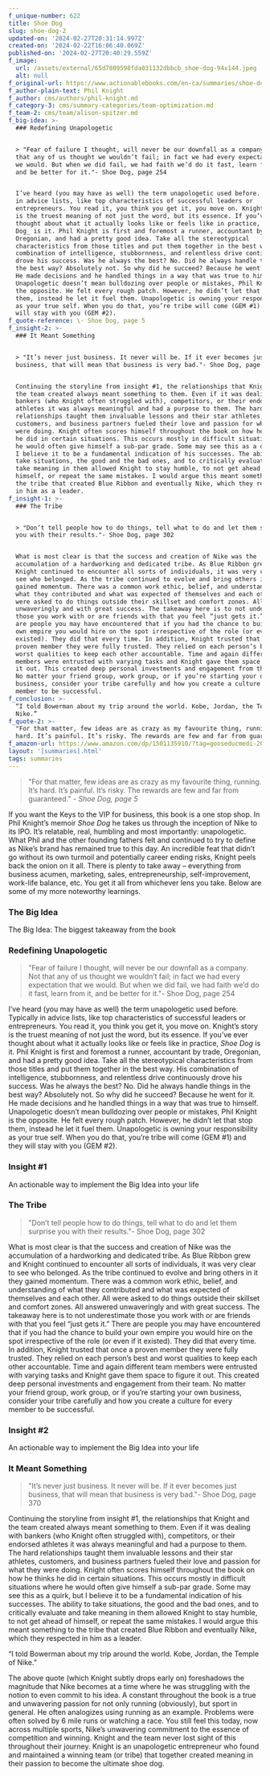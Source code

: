 ```yaml
---
f_unique-number: 622
title: Shoe Dog
slug: shoe-dog-2
updated-on: '2024-02-27T20:31:14.997Z'
created-on: '2024-02-22T16:06:40.069Z'
published-on: '2024-02-27T20:40:29.559Z'
f_image:
  url: /assets/external/65d7809598fda031132dbbcb_shoe-dog-94x144.jpeg
  alt: null
f_original-url: https://www.actionablebooks.com/en-ca/summaries/shoe-dog-2/
f_author-plain-text: Phil Knight
f_author: cms/authors/phil-knight.md
f_category-3: cms/summary-categories/team-optimization.md
f_team-2: cms/team/alison-spitzer.md
f_big-idea: >-
  ### Redefining Unapologetic


  > "Fear of failure I thought, will never be our downfall as a company. Not
  that any of us thought we wouldn’t fail; in fact we had every expectation that
  we would. But when we did fail, we had faith we’d do it fast, learn from it,
  and be better for it."- Shoe Dog, page 254


  I’ve heard (you may have as well) the term unapologetic used before. Typically
  in advice lists, like top characteristics of successful leaders or
  entrepreneurs. You read it, you think you get it, you move on. Knight’s story
  is the truest meaning of not just the word, but its essence. If you’ve ever
  thought about what it actually looks like or feels like in practice, _Shoe
  Dog_ is it. Phil Knight is first and foremost a runner, accountant by trade,
  Oregonian, and had a pretty good idea. Take all the stereotypical
  characteristics from those titles and put them together in the best way. His
  combination of intelligence, stubbornness, and relentless drive continuously
  drove his success. Was he always the best? No. Did he always handle things in
  the best way? Absolutely not. So why did he succeed? Because he went for it.
  He made decisions and he handled things in a way that was true to himself.
  Unapologetic doesn’t mean bulldozing over people or mistakes, Phil Knight is
  the opposite. He felt every rough patch. However, he didn’t let that stop
  them, instead he let it fuel them. Unapologetic is owning your responsibility
  as your true self. When you do that, you’re tribe will come (GEM #1) and they
  will stay with you (GEM #2).
f_quote-reference: \- Shoe Dog, page 5
f_insight-2: >-
  ### It Meant Something


  > "It’s never just business. It never will be. If it ever becomes just
  business, that will mean that business is very bad."- Shoe Dog, page 370


  Continuing the storyline from insight #1, the relationships that Knight and
  the team created always meant something to them. Even if it was dealing with
  bankers (who Knight often struggled with), competitors, or their endorsed
  athletes it was always meaningful and had a purpose to them. The hard
  relationships taught them invaluable lessons and their star athletes,
  customers, and business partners fueled their love and passion for what they
  were doing. Knight often scores himself throughout the book on how he thinks
  he did in certain situations. This occurs mostly in difficult situations where
  he would often give himself a sub-par grade. Some may see this as a quirk, but
  I believe it to be a fundamental indication of his successes. The ability to
  take situations, the good and the bad ones, and to critically evaluate and
  take meaning in them allowed Knight to stay humble, to not get ahead of
  himself, or repeat the same mistakes. I would argue this meant something to
  the tribe that created Blue Ribbon and eventually Nike, which they respected
  in him as a leader.
f_insight-1: >-
  ### The Tribe


  > "Don’t tell people how to do things, tell what to do and let them surprise
  you with their results."- Shoe Dog, page 302


  What is most clear is that the success and creation of Nike was the
  accumulation of a hardworking and dedicated tribe. As Blue Ribbon grew and
  Knight continued to encounter all sorts of individuals, it was very clear to
  see who belonged. As the tribe continued to evolve and bring others in it they
  gained momentum. There was a common work ethic, belief, and understanding of
  what they contributed and what was expected of themselves and each other. All
  were asked to do things outside their skillset and comfort zones. All answered
  unwaveringly and with great success. The takeaway here is to not underestimate
  those you work with or are friends with that you feel “just gets it.” There
  are people you may have encountered that if you had the chance to build your
  own empire you would hire on the spot irrespective of the role (or even if it
  existed). They did that every time. In addition, Knight trusted that once a
  proven member they were fully trusted. They relied on each person’s best and
  worst qualities to keep each other accountable. Time and again different team
  members were entrusted with varying tasks and Knight gave them space to figure
  it out. This created deep personal investments and engagement from their team.
  No matter your friend group, work group, or if you’re starting your own
  business, consider your tribe carefully and how you create a culture for every
  member to be successful.
f_conclusion: >-
  “I told Bowerman about my trip around the world. Kobe, Jordan, the Temple of
  Nike.”
f_quote-2: >-
  "For that matter, few ideas are as crazy as my favourite thing, running. It’s
  hard. It’s painful. It’s risky. The rewards are few and far from guaranteed."
f_amazon-url: https://www.amazon.com/dp/1501135910/?tag=gooseducmedi-20
layout: '[summaries].html'
tags: summaries
---
```


> "For that matter, few ideas are as crazy as my favourite thing, running. It’s hard. It’s painful. It’s risky. The rewards are few and far from guaranteed." _\- Shoe Dog, page 5_

If you want the Keys to the VIP for business, this book is a one stop shop. In Phil Knight’s memoir _Shoe Dog_ he takes us through the inception of Nike to its IPO. It’s relatable, real, humbling and most importantly: unapologetic. What Phil and the other founding fathers felt and continued to try to define as Nike’s brand has remained true to this day. An incredible feat that didn’t go without its own turmoil and potentially career ending risks, Knight peels back the onion on it all. There is plenty to take away – everything from business acumen, marketing, sales, entrepreneurship, self-improvement, work-life balance, etc. You get it all from whichever lens you take. Below are some of my more noteworthy learnings.

### The Big Idea

The Big Idea: The biggest takeaway from the book

### Redefining Unapologetic

> "Fear of failure I thought, will never be our downfall as a company. Not that any of us thought we wouldn’t fail; in fact we had every expectation that we would. But when we did fail, we had faith we’d do it fast, learn from it, and be better for it."- Shoe Dog, page 254

I’ve heard (you may have as well) the term unapologetic used before. Typically in advice lists, like top characteristics of successful leaders or entrepreneurs. You read it, you think you get it, you move on. Knight’s story is the truest meaning of not just the word, but its essence. If you’ve ever thought about what it actually looks like or feels like in practice, _Shoe Dog_ is it. Phil Knight is first and foremost a runner, accountant by trade, Oregonian, and had a pretty good idea. Take all the stereotypical characteristics from those titles and put them together in the best way. His combination of intelligence, stubbornness, and relentless drive continuously drove his success. Was he always the best? No. Did he always handle things in the best way? Absolutely not. So why did he succeed? Because he went for it. He made decisions and he handled things in a way that was true to himself. Unapologetic doesn’t mean bulldozing over people or mistakes, Phil Knight is the opposite. He felt every rough patch. However, he didn’t let that stop them, instead he let it fuel them. Unapologetic is owning your responsibility as your true self. When you do that, you’re tribe will come (GEM #1) and they will stay with you (GEM #2).

### Insight #1

An actionable way to implement the Big Idea into your life

### The Tribe

> "Don’t tell people how to do things, tell what to do and let them surprise you with their results."- Shoe Dog, page 302

What is most clear is that the success and creation of Nike was the accumulation of a hardworking and dedicated tribe. As Blue Ribbon grew and Knight continued to encounter all sorts of individuals, it was very clear to see who belonged. As the tribe continued to evolve and bring others in it they gained momentum. There was a common work ethic, belief, and understanding of what they contributed and what was expected of themselves and each other. All were asked to do things outside their skillset and comfort zones. All answered unwaveringly and with great success. The takeaway here is to not underestimate those you work with or are friends with that you feel “just gets it.” There are people you may have encountered that if you had the chance to build your own empire you would hire on the spot irrespective of the role (or even if it existed). They did that every time. In addition, Knight trusted that once a proven member they were fully trusted. They relied on each person’s best and worst qualities to keep each other accountable. Time and again different team members were entrusted with varying tasks and Knight gave them space to figure it out. This created deep personal investments and engagement from their team. No matter your friend group, work group, or if you’re starting your own business, consider your tribe carefully and how you create a culture for every member to be successful.

### Insight #2

An actionable way to implement the Big Idea into your life

### It Meant Something

> "It’s never just business. It never will be. If it ever becomes just business, that will mean that business is very bad."- Shoe Dog, page 370

Continuing the storyline from insight #1, the relationships that Knight and the team created always meant something to them. Even if it was dealing with bankers (who Knight often struggled with), competitors, or their endorsed athletes it was always meaningful and had a purpose to them. The hard relationships taught them invaluable lessons and their star athletes, customers, and business partners fueled their love and passion for what they were doing. Knight often scores himself throughout the book on how he thinks he did in certain situations. This occurs mostly in difficult situations where he would often give himself a sub-par grade. Some may see this as a quirk, but I believe it to be a fundamental indication of his successes. The ability to take situations, the good and the bad ones, and to critically evaluate and take meaning in them allowed Knight to stay humble, to not get ahead of himself, or repeat the same mistakes. I would argue this meant something to the tribe that created Blue Ribbon and eventually Nike, which they respected in him as a leader.

“I told Bowerman about my trip around the world. Kobe, Jordan, the Temple of Nike.”

The above quote (which Knight subtly drops early on) foreshadows the magnitude that Nike becomes at a time where he was struggling with the notion to even commit to his idea. A constant throughout the book is a true and unwavering passion for not only running (obviously), but sport in general. He often analogizes using running as an example. Problems were often solved by 6 mile runs or watching a race. You still feel this today, now across multiple sports, Nike’s unwavering commitment to the essence of competition and winning. Knight and the team never lost sight of this throughout their journey. Knight is an unapologetic entrepreneur who found and maintained a winning team (or tribe) that together created meaning in their passion to become the ultimate shoe dog.
